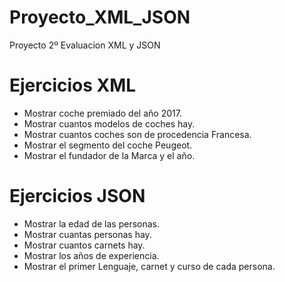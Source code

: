 # Proyecto_XML_JSON
Proyecto 2º Evaluacion XML y JSON

# Ejercicios XML
* Mostrar coche premiado del año 2017. 
* Mostrar cuantos modelos de coches hay.
* Mostrar cuantos coches son de procedencia Francesa.
* Mostrar el segmento del coche Peugeot.
* Mostrar el fundador de la Marca y el año.

# Ejercicios JSON
* Mostrar la edad de las personas.
* Mostrar cuantas personas hay.
* Mostrar cuantos carnets hay.
* Mostrar los años de experiencia.
* Mostrar el primer Lenguaje, carnet y curso de cada persona.
